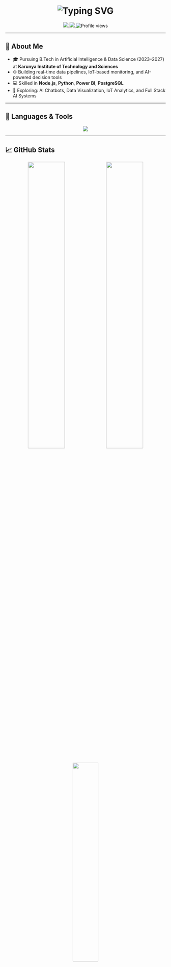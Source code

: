 <h1 align="center">
  <img src="https://readme-typing-svg.demolab.com?font=Fira+Code&size=32&pause=1000&center=true&vCenter=true&width=435&lines=Hi%2C+I'm+Earnest+S.;AI+%26+Data+Enthusiast;IoT+Developer+%7C" alt="Typing SVG" />
</h1>

<p align="center">
  <a href="https://earni.onrender.com" target="_blank">
    <img src="https://img.shields.io/badge/Portfolio-View-blue?style=for-the-badge&logo=googlechrome&logoColor=white" />
  </a>
  <a href="https://linkedin.com/in/earnest-s-7039b0287/">
    <img src="https://img.shields.io/badge/LinkedIn-Connect-blue?style=for-the-badge&logo=linkedin&logoColor=white" />
  </a>
  <img src="https://komarev.com/ghpvc/?username=snipergib&style=for-the-badge&color=blue" alt="Profile views" />
</p>

<hr />

<h2>👤 About Me</h2>

- 🎓 Pursuing B.Tech in Artificial Intelligence & Data Science (2023–2027) at **Karunya Institute of Technology and Sciences**
- ⚙️ Building real-time data pipelines, IoT-based monitoring, and AI-powered decision tools
- 💻 Skilled in **Node.js**, **Python**, **Power BI**, **PostgreSQL**
- 🚀 Exploring: AI Chatbots, Data Visualization, IoT Analytics, and Full Stack AI Systems

---

<h2>🧰 Languages & Tools</h2>

<p align="center">
  <img src="https://skillicons.dev/icons?i=python,js,nodejs,postgresql,html,css,vscode,github,git,powershell,arduino,raspberrypi" />
</p>


---

<h2>📈 GitHub Stats</h2>

<p align="center">
  <img src="https://github-readme-stats.vercel.app/api?username=snipergib&show_icons=true&theme=tokyonight&hide_border=true&include_all_commits=true&count_private=true" width="48%" />
  <img src="https://github-readme-streak-stats.herokuapp.com/?user=snipergib&theme=tokyonight&hide_border=true" width="48%" />
</p>

<p align="center">
  <img src="https://github-readme-stats.vercel.app/api/top-langs/?username=snipergib&layout=compact&theme=tokyonight&hide_border=true" width="40%" />
</p>
